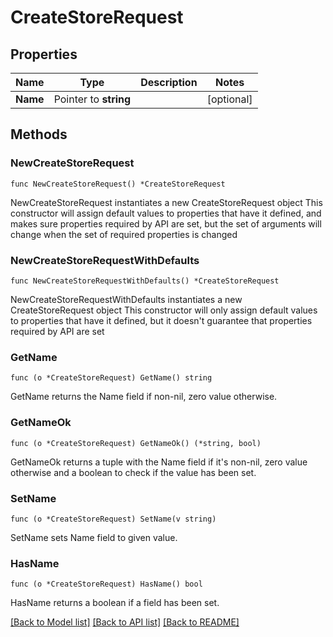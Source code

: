 # CreateStoreRequest

## Properties

Name | Type | Description | Notes
------------ | ------------- | ------------- | -------------
**Name** | Pointer to **string** |  | [optional] 

## Methods

### NewCreateStoreRequest

`func NewCreateStoreRequest() *CreateStoreRequest`

NewCreateStoreRequest instantiates a new CreateStoreRequest object
This constructor will assign default values to properties that have it defined,
and makes sure properties required by API are set, but the set of arguments
will change when the set of required properties is changed

### NewCreateStoreRequestWithDefaults

`func NewCreateStoreRequestWithDefaults() *CreateStoreRequest`

NewCreateStoreRequestWithDefaults instantiates a new CreateStoreRequest object
This constructor will only assign default values to properties that have it defined,
but it doesn't guarantee that properties required by API are set

### GetName

`func (o *CreateStoreRequest) GetName() string`

GetName returns the Name field if non-nil, zero value otherwise.

### GetNameOk

`func (o *CreateStoreRequest) GetNameOk() (*string, bool)`

GetNameOk returns a tuple with the Name field if it's non-nil, zero value otherwise
and a boolean to check if the value has been set.

### SetName

`func (o *CreateStoreRequest) SetName(v string)`

SetName sets Name field to given value.

### HasName

`func (o *CreateStoreRequest) HasName() bool`

HasName returns a boolean if a field has been set.


[[Back to Model list]](../README.md#documentation-for-models) [[Back to API list]](../README.md#documentation-for-api-endpoints) [[Back to README]](../README.md)


